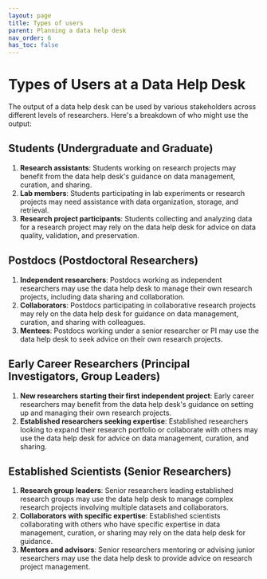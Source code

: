 ```yaml
---
layout: page
title: Types of users
parent: Planning a data help desk
nav_order: 6
has_toc: false
---
```


# Types of Users at a Data Help Desk

The output of a data help desk can be used by various stakeholders across
different levels of researchers. Here's a breakdown of who might use the output:

## Students (Undergraduate and Graduate)

1. **Research assistants**: Students working on research projects may benefit
   from the data help desk's guidance on data management, curation, and sharing.
2. **Lab members**: Students participating in lab experiments or research
   projects may need assistance with data organization, storage, and retrieval.
3. **Research project participants**: Students collecting and analyzing data for
   a research project may rely on the data help desk for advice on data quality,
   validation, and preservation.

## Postdocs (Postdoctoral Researchers)

1. **Independent researchers**: Postdocs working as independent researchers may
   use the data help desk to manage their own research projects, including data
   sharing and collaboration.
2. **Collaborators**: Postdocs participating in collaborative research projects
   may rely on the data help desk for guidance on data management, curation, and
   sharing with colleagues.
3. **Mentees**: Postdocs working under a senior researcher or PI may use the
   data help desk to seek advice on their own research projects.

## Early Career Researchers (Principal Investigators, Group Leaders)

1. **New researchers starting their first independent project**: Early career
   researchers may benefit from the data help desk's guidance on setting up and
   managing their own research projects.
2. **Established researchers seeking expertise**: Established researchers
   looking to expand their research portfolio or collaborate with others may use
   the data help desk for advice on data management, curation, and sharing.

## Established Scientists (Senior Researchers)

1. **Research group leaders**: Senior researchers leading established research
   groups may use the data help desk to manage complex research projects
   involving multiple datasets and collaborators.
2. **Collaborators with specific expertise**: Established scientists
   collaborating with others who have specific expertise in data management,
   curation, or sharing may rely on the data help desk for guidance.
3. **Mentors and advisors**: Senior researchers mentoring or advising junior
   researchers may use the data help desk to provide advice on research project
   management.
